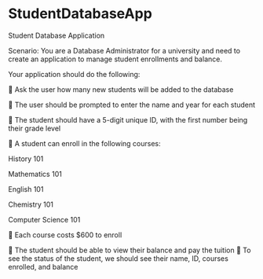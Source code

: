 # StudentDatabaseApp
 
Student Database Application

Scenario: You are a Database Administrator for a university and need to create an application to manage student enrollments and balance.

Your application should do the following:

 Ask the user how many new students will be added to the database

 The user should be prompted to enter the name and year for each student

 The student should have a 5-digit unique ID, with the first number being their grade level

 A student can enroll in the following courses:

History 101

Mathematics 101

English 101

Chemistry 101

Computer Science 101

 Each course costs $600 to enroll

 The student should be able to view their balance and pay the tuition
 To see the status of the student, we should see their name, ID, courses enrolled, and balance

